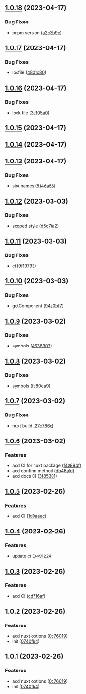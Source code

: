 

## [1.0.18](https://git.outloud.dev/outloud/libraries/vue-modals/compare/vue-modals@1.0.17...vue-modals@1.0.18) (2023-04-17)


### Bug Fixes

* pnpm version ([a2c3b9c](https://git.outloud.dev/outloud/libraries/vue-modals/commits/a2c3b9c1bb3dc87b48fb12a141d35b8fcb26630d))

## [1.0.17](https://git.outloud.dev/outloud/libraries/vue-modals/compare/vue-modals@1.0.16...vue-modals@1.0.17) (2023-04-17)


### Bug Fixes

* locfile ([4831c80](https://git.outloud.dev/outloud/libraries/vue-modals/commits/4831c801d132fb07dd9016fcfd82087efbec5e44))

## [1.0.16](https://git.outloud.dev/outloud/libraries/vue-modals/compare/vue-modals@1.0.15...vue-modals@1.0.16) (2023-04-17)


### Bug Fixes

* lock file ([3e105a0](https://git.outloud.dev/outloud/libraries/vue-modals/commits/3e105a07c48e6f95a36f96ef3c505ea68b56750c))

## [1.0.15](https://git.outloud.dev/outloud/libraries/vue-modals/compare/vue-modals@1.0.14...vue-modals@1.0.15) (2023-04-17)

## [1.0.14](https://git.outloud.dev/outloud/libraries/vue-modals/compare/vue-modals@1.0.13...vue-modals@1.0.14) (2023-04-17)

## [1.0.13](https://git.outloud.dev/outloud/libraries/vue-modals/compare/vue-modals@1.0.12...vue-modals@1.0.13) (2023-04-17)


### Bug Fixes

* slot names ([5146a58](https://git.outloud.dev/outloud/libraries/vue-modals/commits/5146a58be445ca82ac8e3e418e9c686e2c9fff9a))

## [1.0.12](https://git.outloud.dev/outloud/libraries/vue-modals/compare/vue-modals@1.0.11...vue-modals@1.0.12) (2023-03-03)


### Bug Fixes

* scoped style ([d5c7fa2](https://git.outloud.dev/outloud/libraries/vue-modals/commits/d5c7fa22a5cb8541386df8f6e12017944157f79d))

## [1.0.11](https://git.outloud.dev/outloud/libraries/vue-modals/compare/vue-modals@1.0.10...vue-modals@1.0.11) (2023-03-03)


### Bug Fixes

* ci ([9f19793](https://git.outloud.dev/outloud/libraries/vue-modals/commits/9f197931dbe1a4ce277387928a6464e73ae53c47))

## [1.0.10](https://git.outloud.dev/outloud/libraries/vue-modals/compare/vue-modals@1.0.9...vue-modals@1.0.10) (2023-03-03)


### Bug Fixes

* getComponent ([94a0bf7](https://git.outloud.dev/outloud/libraries/vue-modals/commits/94a0bf7644397c71c55e84bd47deec564fa82207))

## [1.0.9](https://git.outloud.dev/outloud/libraries/vue-modals/compare/vue-modals@1.0.8...vue-modals@1.0.9) (2023-03-02)


### Bug Fixes

* symbols ([4636907](https://git.outloud.dev/outloud/libraries/vue-modals/commits/46369078c65b81923c5e289373b89ae9e5f4af30))

## [1.0.8](https://git.outloud.dev/outloud/libraries/vue-modals/compare/vue-modals@1.0.7...vue-modals@1.0.8) (2023-03-02)


### Bug Fixes

* symbols ([fe80ea9](https://git.outloud.dev/outloud/libraries/vue-modals/commits/fe80ea9087f179bdec465d81d10b3e61fad61fa7))

## [1.0.7](https://git.outloud.dev/outloud/libraries/vue-modals/compare/vue-modals@1.0.6...vue-modals@1.0.7) (2023-03-02)


### Bug Fixes

* nuxt build ([27c786e](https://git.outloud.dev/outloud/libraries/vue-modals/commits/27c786e61e6268c5e560553a4387983d9d22d2e8))

## [1.0.6](https://git.outloud.dev/outloud/libraries/vue-modals/compare/vue-modals@1.0.5...vue-modals@1.0.6) (2023-03-02)


### Features

* add CI for nuxt package ([f40894f](https://git.outloud.dev/outloud/libraries/vue-modals/commits/f40894fe271d5084734a7b4f786059c9347e9597))
* add confirm method ([db46afd](https://git.outloud.dev/outloud/libraries/vue-modals/commits/db46afd83f9d6b830704b2b295bdd33e7e9b89d1))
* add docs CI ([3f85301](https://git.outloud.dev/outloud/libraries/vue-modals/commits/3f85301bf56962e4604634a54312ac0b507fd43c))

## [1.0.5](https://git.outloud.dev/outloud/libraries/vue-modals/compare/vue-modals@1.0.2...vue-modals@1.0.5) (2023-02-26)


### Features

* add CI ([1d0aaec](https://git.outloud.dev/outloud/libraries/vue-modals/commits/1d0aaec01f99a5fbf3885d4b4b5e448a4e1dd8e8))

## [1.0.4](https://git.outloud.dev/outloud/libraries/vue-modals/compare/vue-modals@1.0.3...vue-modals@1.0.4) (2023-02-26)


### Features

* update ci ([0491224](https://git.outloud.dev/outloud/libraries/vue-modals/commits/04912243cbf5c94f3e9f1d0d7900f21641671ccf))

## [1.0.3](https://git.outloud.dev/outloud/libraries/vue-modals/compare/vue-modals@1.0.2...vue-modals@1.0.3) (2023-02-26)


### Features

* add CI ([cd716af](https://git.outloud.dev/outloud/libraries/vue-modals/commits/cd716af1b36166f8e264b6c826db066a7b12576b))

## 1.0.2 (2023-02-26)


### Features

* add nuxt options ([0c76019](https://git.outloud.dev/outloud/libraries/vue-modals/commits/0c760197167d0ec2960bc6aa005f271c8e6d28e9))
* init ([0740fb4](https://git.outloud.dev/outloud/libraries/vue-modals/commits/0740fb48a8d1f3d5c6fe4a22dd844727da1493c2))

## 1.0.1 (2023-02-26)


### Features

* add nuxt options ([0c76019](https://git.outloud.dev/outloud/libraries/vue-modals/commits/0c760197167d0ec2960bc6aa005f271c8e6d28e9))
* init ([0740fb4](https://git.outloud.dev/outloud/libraries/vue-modals/commits/0740fb48a8d1f3d5c6fe4a22dd844727da1493c2))